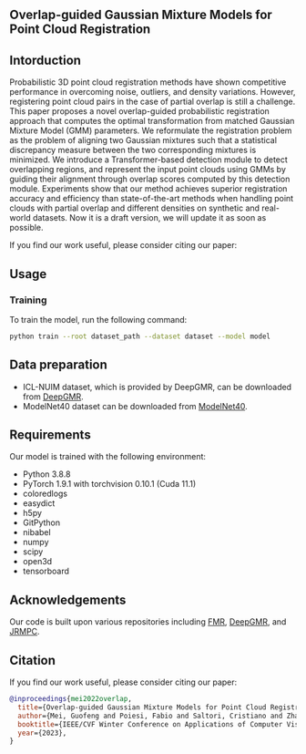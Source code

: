 ## Overlap-guided Gaussian Mixture Models for Point Cloud Registration

## Intorduction
Probabilistic 3D point cloud registration methods have shown competitive performance in overcoming noise, outliers, and density variations. 
However, registering point cloud pairs in the case of partial overlap is still a challenge. 
This paper proposes a novel overlap-guided probabilistic registration approach that computes the optimal transformation from matched Gaussian Mixture Model (GMM) parameters.
We reformulate the registration problem as the problem of aligning two Gaussian mixtures such that a statistical discrepancy measure between the two corresponding mixtures is minimized. 
We introduce a Transformer-based detection module to detect overlapping regions, and represent the input point clouds using GMMs by guiding their alignment through overlap scores computed by this detection module.
Experiments show that our method achieves superior registration accuracy and efficiency than state-of-the-art methods when handling point clouds with partial overlap and different densities on synthetic and real-world datasets.
Now it is a draft version, we will update it as soon as possible.


If you find our work useful, please consider citing our paper:

## Usage
### Training
To train the model, run the following command:
```bash
python train --root dataset_path --dataset dataset --model model
```

## Data preparation
* ICL-NUIM dataset, which is provided by DeepGMR, can be downloaded from [DeepGMR](https://drive.google.com/drive/folders/1Wb0gQf-9_9zmUawxl3cGwG9rDSjTDojK).
* ModelNet40 dataset can be downloaded from [ModelNet40](https://modelnet.cs.princeton.edu/).


## Requirements
Our model is trained with the following environment:
* Python 3.8.8
* PyTorch 1.9.1 with torchvision 0.10.1 (Cuda 11.1)
* coloredlogs
* easydict
* h5py
* GitPython
* nibabel
* numpy
* scipy
* open3d
* tensorboard

## Acknowledgements
Our code is built upon various repositories including [FMR](https://github.com/XiaoshuiHuang/fmr), [DeepGMR](https://github.com/wentaoyuan/deepgmr), and [JRMPC](https://team.inria.fr/perception/research/jrmpc/).

## Citation
If you find our work useful, please consider citing our paper:
```bibtex
@inproceedings{mei2022overlap,
  title={Overlap-guided Gaussian Mixture Models for Point Cloud Registration},
  author={Mei, Guofeng and Poiesi, Fabio and Saltori, Cristiano and Zhang, Jian and Ricci, Elisa and Sebe, Nicu},
  booktitle={IEEE/CVF Winter Conference on Applications of Computer Vision (WACV)},
  year={2023},
}
```
